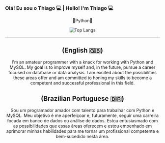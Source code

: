 ### Olá! Eu sou o Thiago 💻 | Hello! I'm Thiago 💻

<center>
  
🐍Python🐍

![Top Langs](https://github-readme-stats.vercel.app/api/top-langs/?username=caesarThiago&theme=tokyonight)

<hr/>



<h2>(English 🇬🇧)</h2>

I'm an amateur programmer with a knack for working with Python and MySQL. My goal is to improve myself and, in the future, pursue a career focused on database or data analysis. I am excited about the possibilities these areas offer and am committed to honing my skills to become a competent and successful professional in this field.

<h2>(Brazilian Portuguese 🇧🇷)</h2>

Sou um programador amador com talento para trabalhar com Python e MySQL. Meu objetivo é me aperfeiçoar e, futuramente, seguir uma carreira focada em banco de dados ou análise de dados. Estou entusiasmado com as possibilidades que essas áreas oferecem e estou empenhado em aprimorar minhas habilidades para me tornar um profissional competente e bem-sucedido nesta área.

</center>
